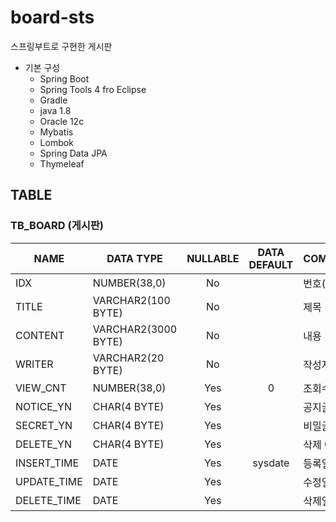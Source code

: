 # board-sts
스프링부트로 구현한 게시판

- 기본 구성
  - Spring Boot
  - Spring Tools 4 fro Eclipse
  - Gradle
  - java 1.8
  - Oracle 12c
  - Mybatis
  - Lombok
  - Spring Data JPA
  - Thymeleaf


## TABLE
### __TB_BOARD (게시판)__
|NAME | DATA TYPE | NULLABLE | DATA DEFAULT | COMMENTS|
|----|----|:----:|:----:|----|
IDX         |	NUMBER(38,0)	    |   No	|       |번호(PK)
TITLE       |	VARCHAR2(100 BYTE)	|   No	|       |제목
CONTENT     |	VARCHAR2(3000 BYTE)	|   No	|       |내용
WRITER      |	VARCHAR2(20 BYTE)	|   No	|       |작성자
VIEW_CNT    |	NUMBER(38,0)	    |   Yes	|  0    |조회수
NOTICE_YN   |	CHAR(4 BYTE)	    |   Yes	|       |공지글 여부
SECRET_YN   |	CHAR(4 BYTE)	    |   Yes	|       |비밀글 여부
DELETE_YN   |	CHAR(4 BYTE)	    |   Yes	|       |삭제 여부
INSERT_TIME |	DATE	            |   Yes	|sysdate|등록일
UPDATE_TIME |	DATE	            |   Yes	|       |수정일
DELETE_TIME |	DATE	            |   Yes	|       |삭제일